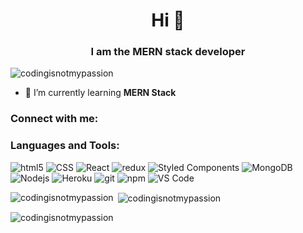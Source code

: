 <h1 align="center">Hi 👋</h1>
<h3 align="center">I am the MERN stack developer</h3>

<p align="left"> <img src="https://komarev.com/ghpvc/?username=codingisnotmypassion&label=Profile%20views&color=0e75b6&style=flat" alt="codingisnotmypassion" /> </p>

<!-- <p align="left"> <a href="https://github.com/ryo-ma/github-profile-trophy"><img src="https://github-profile-trophy.vercel.app/?username=codingisnotmypassion" alt="codingisnotmypassion" /></a> </p> -->

- 🌱 I’m currently learning **MERN Stack**

<h3 align="left">Connect with me:</h3>
<p align="left">
</p>

<h3 align="left">Languages and Tools:</h3>
<p>
  <img alt="html5" src="https://img.shields.io/badge/-HTML5-E34F26?style=flat-square&logo=html5&logoColor=white" />
  <img alt="CSS" src="https://img.shields.io/badge/-CSS-764ABC?style=flat-square&logo=CSS3&logoColor=white" />
  <img alt="React" src="https://img.shields.io/badge/-React-45b8d8?style=flat-square&logo=react&logoColor=white" />
  <img alt="redux" src="https://img.shields.io/badge/-Redux-764ABC?style=flat-square&logo=redux&logoColor=white" />
  <img alt="Styled Components" src="https://img.shields.io/badge/-Styled_Components-db7092?style=flat-square&logo=styled-components&logoColor=white" />
  <img alt="MongoDB" src="https://img.shields.io/badge/-MongoDB-13aa52?style=flat-square&logo=mongodb&logoColor=white" />
  <img alt="Nodejs" src="https://img.shields.io/badge/-Nodejs-43853d?style=flat-square&logo=Node.js&logoColor=white" />
  <img alt="Heroku" src="https://img.shields.io/badge/-Heroku-430098?style=flat-square&logo=heroku&logoColor=white" />
  <img alt="git" src="https://img.shields.io/badge/-Git-F05032?style=flat-square&logo=git&logoColor=white" />
  <img alt="npm" src="https://img.shields.io/badge/-NPM-CB3837?style=flat-square&logo=npm&logoColor=white" />
  <img alt="VS Code" src="https://img.shields.io/badge/-VS_Code-007ACC?style=flat-square&logo=visual-studio-code&logoColor=white" />
</p>

<p><img align="left" src="https://github-readme-stats.vercel.app/api/top-langs?username=codingisnotmypassion&show_icons=true&locale=en&layout=compact" alt="codingisnotmypassion" /></p>

<p>&nbsp;<img align="center" src="https://github-readme-stats.vercel.app/api?username=codingisnotmypassion&show_icons=true&locale=en" alt="codingisnotmypassion" /></p>

<p><img align="center" src="https://github-readme-streak-stats.herokuapp.com/?user=codingisnotmypassion&" alt="codingisnotmypassion" /></p>
